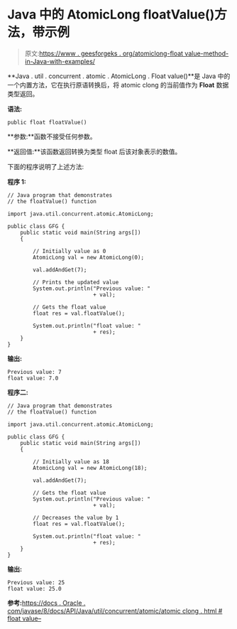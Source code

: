 # Java 中的 AtomicLong floatValue()方法，带示例

> 原文:[https://www . geesforgeks . org/atomiclong-float value-method-in-Java-with-examples/](https://www.geeksforgeeks.org/atomiclong-floatvalue-method-in-java-with-examples/)

**Java . util . concurrent . atomic . AtomicLong . Float value()**是 Java 中的一个内置方法，它在执行原语转换后，将 atomic clong 的当前值作为 **Float** 数据类型返回。

**语法:**

```
public float floatValue()
```

**参数:**函数不接受任何参数。

**返回值:**该函数返回转换为类型 float 后该对象表示的数值。

下面的程序说明了上述方法:

**程序 1:**

```
// Java program that demonstrates
// the floatValue() function

import java.util.concurrent.atomic.AtomicLong;

public class GFG {
    public static void main(String args[])
    {

        // Initially value as 0
        AtomicLong val = new AtomicLong(0);

        val.addAndGet(7);

        // Prints the updated value
        System.out.println("Previous value: "
                           + val);

        // Gets the float value
        float res = val.floatValue();

        System.out.println("float value: "
                           + res);
    }
}
```

**输出:**

```
Previous value: 7
float value: 7.0

```

**程序二:**

```
// Java program that demonstrates
// the floatValue() function

import java.util.concurrent.atomic.AtomicLong;

public class GFG {
    public static void main(String args[])
    {

        // Initially value as 18
        AtomicLong val = new AtomicLong(18);

        val.addAndGet(7);

        // Gets the float value
        System.out.println("Previous value: "
                           + val);

        // Decreases the value by 1
        float res = val.floatValue();

        System.out.println("float value: "
                           + res);
    }
}
```

**输出:**

```
Previous value: 25
float value: 25.0

```

**参考:**[https://docs . Oracle . com/javase/8/docs/API/Java/util/concurrent/atomic/atomic clong . html # float value–](https://docs.oracle.com/javase/8/docs/api/java/util/concurrent/atomic/AtomicLong.html#floatValue--)